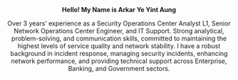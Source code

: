 <div align="center">
  <strong>Hello! My Name is Arkar Ye Yint Aung</strong>
</div>


<p align="center">
Over 3 years’ experience as a Security Operations Center Analyst L1, Senior Network Operations Center
Engineer, and IT Support. Strong analytical, problem-solving, and communication skills, committed to
maintaining the highest levels of service quality and network stability. I have a robust background in incident
response, managing security incidents, enhancing network performance, and providing technical support
across Enterprise, Banking, and Government sectors.
</p>
